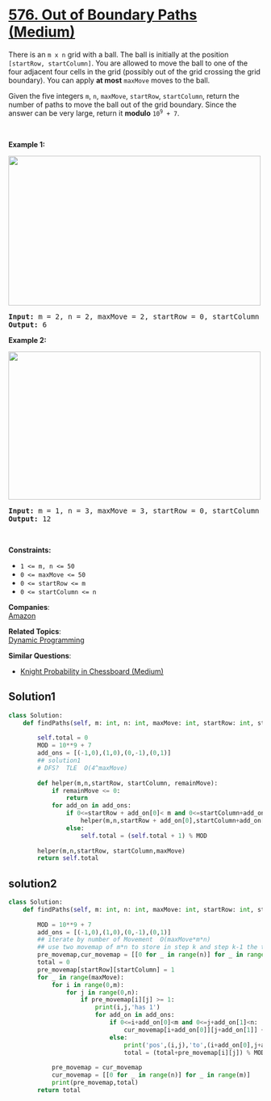 # [576. Out of Boundary Paths (Medium)](https://leetcode.com/problems/out-of-boundary-paths/)

<p>There is an <code>m x n</code> grid with a ball. The ball is initially at the position <code>[startRow, startColumn]</code>. You are allowed to move the ball to one of the four adjacent four cells in the grid (possibly out of the grid crossing the grid boundary). You can apply <strong>at most</strong> <code>maxMove</code> moves to the ball.</p>

<p>Given the five integers <code>m</code>, <code>n</code>, <code>maxMove</code>, <code>startRow</code>, <code>startColumn</code>, return the number of paths to move the ball out of the grid boundary. Since the answer can be very large, return it <strong>modulo</strong> <code>10<sup>9</sup> + 7</code>.</p>

<p>&nbsp;</p>
<p><strong>Example 1:</strong></p>
<img alt="" src="https://assets.leetcode.com/uploads/2021/04/28/out_of_boundary_paths_1.png" style="width: 500px; height: 296px;">
<pre><strong>Input:</strong> m = 2, n = 2, maxMove = 2, startRow = 0, startColumn = 0
<strong>Output:</strong> 6
</pre>

<p><strong>Example 2:</strong></p>
<img alt="" src="https://assets.leetcode.com/uploads/2021/04/28/out_of_boundary_paths_2.png" style="width: 500px; height: 293px;">
<pre><strong>Input:</strong> m = 1, n = 3, maxMove = 3, startRow = 0, startColumn = 1
<strong>Output:</strong> 12
</pre>

<p>&nbsp;</p>
<p><strong>Constraints:</strong></p>

<ul>
	<li><code>1 &lt;= m, n &lt;= 50</code></li>
	<li><code>0 &lt;= maxMove &lt;= 50</code></li>
	<li><code>0 &lt;= startRow &lt;= m</code></li>
	<li><code>0 &lt;= startColumn &lt;= n</code></li>
</ul>


**Companies**:  
[Amazon](https://leetcode.com/company/amazon)

**Related Topics**:  
[Dynamic Programming](https://leetcode.com/tag/dynamic-programming/)

**Similar Questions**:
* [Knight Probability in Chessboard (Medium)](https://leetcode.com/problems/knight-probability-in-chessboard/)

## Solution1 

```python
class Solution:
    def findPaths(self, m: int, n: int, maxMove: int, startRow: int, startColumn: int) -> int:
        
        self.total = 0
        MOD = 10**9 + 7
        add_ons = [(-1,0),(1,0),(0,-1),(0,1)]
        ## solution1
        # DFS?  TLE  O(4^maxMove) 
        
        def helper(m,n,startRow, startColumn, remainMove):
            if remainMove <= 0:
                return
            for add_on in add_ons:
                if 0<=startRow + add_on[0]< m and 0<=startColumn+add_on[1]<n:
                    helper(m,n,startRow + add_on[0],startColumn+add_on[1],remainMove-1)
                else:
                    self.total = (self.total + 1) % MOD
        
        helper(m,n,startRow, startColumn,maxMove)
        return self.total
```    
## solution2
``` python
class Solution:
    def findPaths(self, m: int, n: int, maxMove: int, startRow: int, startColumn: int) -> int:
        
        MOD = 10**9 + 7
        add_ons = [(-1,0),(1,0),(0,-1),(0,1)]        
        ## iterate by number of Movement  O(maxMove*m*n) 
        ## use two movemap of m*n to store in step k and step k-1 the times t of move to position i,j, so in step k, the total add is number of go out of bound for position in step k-1 p*number of times appear in this position t -- p*t
        pre_movemap,cur_movemap = [[0 for _ in range(n)] for _ in range(m)], [[0 for _ in range(n)] for _ in range(m)]
        total = 0
        pre_movemap[startRow][startColumn] = 1
        for _ in range(maxMove):
            for i in range(0,m):
                for j in range(0,n):
                    if pre_movemap[i][j] >= 1:
                        print(i,j,'has 1')
                        for add_on in add_ons:
                            if 0<=i+add_on[0]<m and 0<=j+add_on[1]<n:
                                cur_movemap[i+add_on[0]][j+add_on[1]] +=pre_movemap[i][j]
                            else:
                                print('pos',(i,j),'to',(i+add_on[0],j+add_on[1]))
                                total = (total+pre_movemap[i][j]) % MOD
            
            pre_movemap = cur_movemap
            cur_movemap = [[0 for _ in range(n)] for _ in range(m)]
            print(pre_movemap,total)
        return total
```